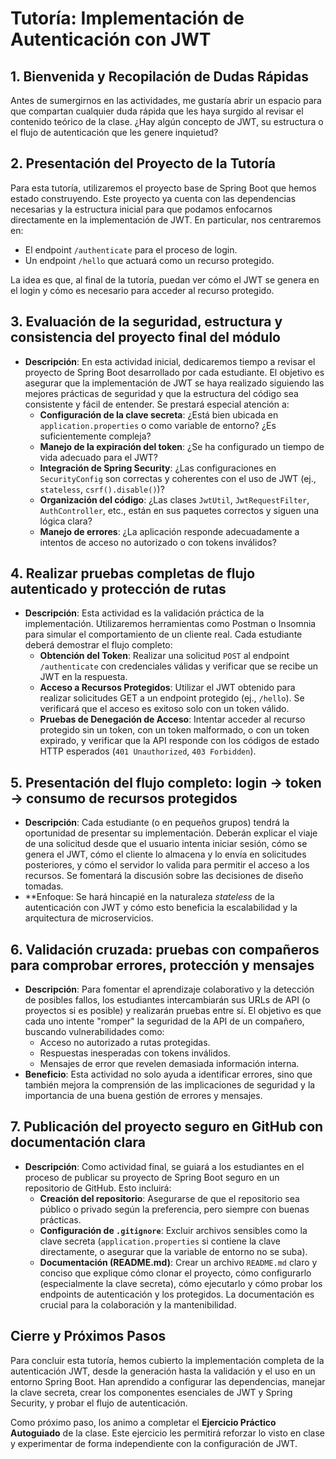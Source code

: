 # Tutoría: Implementación de Autenticación con JWT

## 1. Bienvenida y Recopilación de Dudas Rápidas

Antes de sumergirnos en las actividades, me gustaría abrir un espacio para que compartan cualquier duda rápida que les haya surgido al revisar el contenido teórico de la clase. ¿Hay algún concepto de JWT, su estructura o el flujo de autenticación que les genere inquietud?

## 2. Presentación del Proyecto de la Tutoría

Para esta tutoría, utilizaremos el proyecto base de Spring Boot que hemos estado construyendo. Este proyecto ya cuenta con las dependencias necesarias y la estructura inicial para que podamos enfocarnos directamente en la implementación de JWT. En particular, nos centraremos en:

- El endpoint `/authenticate` para el proceso de login.
- Un endpoint `/hello` que actuará como un recurso protegido.

La idea es que, al final de la tutoría, puedan ver cómo el JWT se genera en el login y cómo es necesario para acceder al recurso protegido.

## 3. Evaluación de la seguridad, estructura y consistencia del proyecto final del módulo

- **Descripción**: En esta actividad inicial, dedicaremos tiempo a revisar el proyecto de Spring Boot desarrollado por cada estudiante. El objetivo es asegurar que la implementación de JWT se haya realizado siguiendo las mejores prácticas de seguridad y que la estructura del código sea consistente y fácil de entender. Se prestará especial atención a:
  - **Configuración de la clave secreta**: ¿Está bien ubicada en `application.properties` o como variable de entorno? ¿Es suficientemente compleja?
  - **Manejo de la expiración del token**: ¿Se ha configurado un tiempo de vida adecuado para el JWT?
  - **Integración de Spring Security**: ¿Las configuraciones en `SecurityConfig` son correctas y coherentes con el uso de JWT (ej., `stateless`, `csrf().disable()`)?
  - **Organización del código**: ¿Las clases `JwtUtil`, `JwtRequestFilter`, `AuthController`, etc., están en sus paquetes correctos y siguen una lógica clara?
  - **Manejo de errores**: ¿La aplicación responde adecuadamente a intentos de acceso no autorizado o con tokens inválidos?

## 4. Realizar pruebas completas de flujo autenticado y protección de rutas

- **Descripción**: Esta actividad es la validación práctica de la implementación. Utilizaremos herramientas como Postman o Insomnia para simular el comportamiento de un cliente real. Cada estudiante deberá demostrar el flujo completo:
  - **Obtención del Token**: Realizar una solicitud `POST` al endpoint `/authenticate` con credenciales válidas y verificar que se recibe un JWT en la respuesta.
  - **Acceso a Recursos Protegidos**: Utilizar el JWT obtenido para realizar solicitudes GET a un endpoint protegido (ej., `/hello`). Se verificará que el acceso es exitoso solo con un token válido.
  - **Pruebas de Denegación de Acceso**: Intentar acceder al recurso protegido sin un token, con un token malformado, o con un token expirado, y verificar que la API responde con los códigos de estado HTTP esperados (`401 Unauthorized`, `403 Forbidden`).

## 5. Presentación del flujo completo: login → token → consumo de recursos protegidos

- **Descripción**: Cada estudiante (o en pequeños grupos) tendrá la oportunidad de presentar su implementación. Deberán explicar el viaje de una solicitud desde que el usuario intenta iniciar sesión, cómo se genera el JWT, cómo el cliente lo almacena y lo envía en solicitudes posteriores, y cómo el servidor lo valida para permitir el acceso a los recursos. Se fomentará la discusión sobre las decisiones de diseño tomadas.
- **Enfoque: Se hará hincapié en la naturaleza _stateless_ de la autenticación con JWT y cómo esto beneficia la escalabilidad y la arquitectura de microservicios.

## 6. Validación cruzada: pruebas con compañeros para comprobar errores, protección y mensajes

- **Descripción**: Para fomentar el aprendizaje colaborativo y la detección de posibles fallos, los estudiantes intercambiarán sus URLs de API (o proyectos si es posible) y realizarán pruebas entre sí. El objetivo es que cada uno intente "romper" la seguridad de la API de un compañero, buscando vulnerabilidades como:
  - Acceso no autorizado a rutas protegidas.
  - Respuestas inesperadas con tokens inválidos.
  - Mensajes de error que revelen demasiada información interna.
- **Beneficio**: Esta actividad no solo ayuda a identificar errores, sino que también mejora la comprensión de las implicaciones de seguridad y la importancia de una buena gestión de errores y mensajes.

## 7. Publicación del proyecto seguro en GitHub con documentación clara

- **Descripción**: Como actividad final, se guiará a los estudiantes en el proceso de publicar su proyecto de Spring Boot seguro en un repositorio de GitHub. Esto incluirá:
  - **Creación del repositorio**: Asegurarse de que el repositorio sea público o privado según la preferencia, pero siempre con buenas prácticas.
  - **Configuración de `.gitignore`**: Excluir archivos sensibles como la clave secreta (`application.properties` si contiene la clave directamente, o asegurar que la variable de entorno no se suba).
  - **Documentación (README.md)**: Crear un archivo `README.md` claro y conciso que explique cómo clonar el proyecto, cómo configurarlo (especialmente la clave secreta), cómo ejecutarlo y cómo probar los endpoints de autenticación y los protegidos. La documentación es crucial para la colaboración y la mantenibilidad.

## Cierre y Próximos Pasos

Para concluir esta tutoría, hemos cubierto la implementación completa de la autenticación JWT, desde la generación hasta la validación y el uso en un entorno Spring Boot. Han aprendido a configurar las dependencias, manejar la clave secreta, crear los componentes esenciales de JWT y Spring Security, y probar el flujo de autenticación.

Como próximo paso, los animo a completar el **Ejercicio Práctico Autoguiado** de la clase. Este ejercicio les permitirá reforzar lo visto en clase y experimentar de forma independiente con la configuración de JWT.
